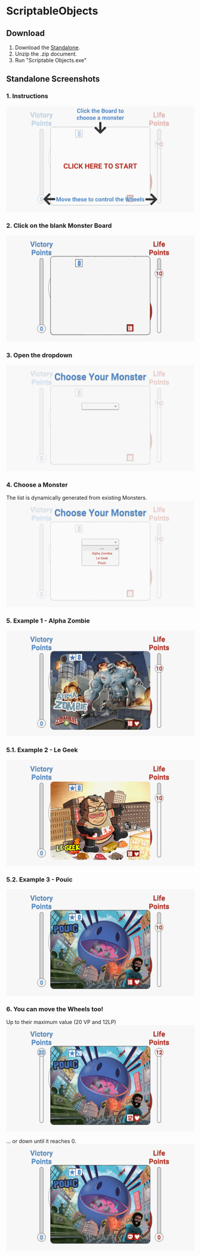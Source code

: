 # ScriptableObjects


## Download
1. Download the [Standalone](https://minhaskamal.github.io/DownGit/#/home?url=https://github.com/GameDevPyro/ScriptableObjects/tree/master/Standalone).
2. Unzip the .zip document.
3. Run "Scriptable Objects.exe"


## Standalone Screenshots
### 1. Instructions
![Instructions](Screenshots/1.png)

### 2. Click on the blank Monster Board
![Blank Monster Board](Screenshots/2.png)

### 3. Open the dropdown
![Clicking on the Board](Screenshots/3.png)

### 4. Choose a Monster
The list is dynamically generated from existing Monsters.
![Automatically generated list from existing Monsters](Screenshots/4.png)

### 5. Example 1 - Alpha Zombie
![Alpha Zombie](Screenshots/5.png)


### 5.1. Example 2 - Le Geek
![Le Geek](Screenshots/6.png)

### 5.2. Example 3 - Pouic
![Pouic](Screenshots/7.png)

### 6. You can move the Wheels too!
Up to their maximum value (20 VP and 12LP)
![Moving Wheels 1/2](Screenshots/8.png)

... or down until it reaches 0.
![Moving Wheels 2/2](Screenshots/9.png)
